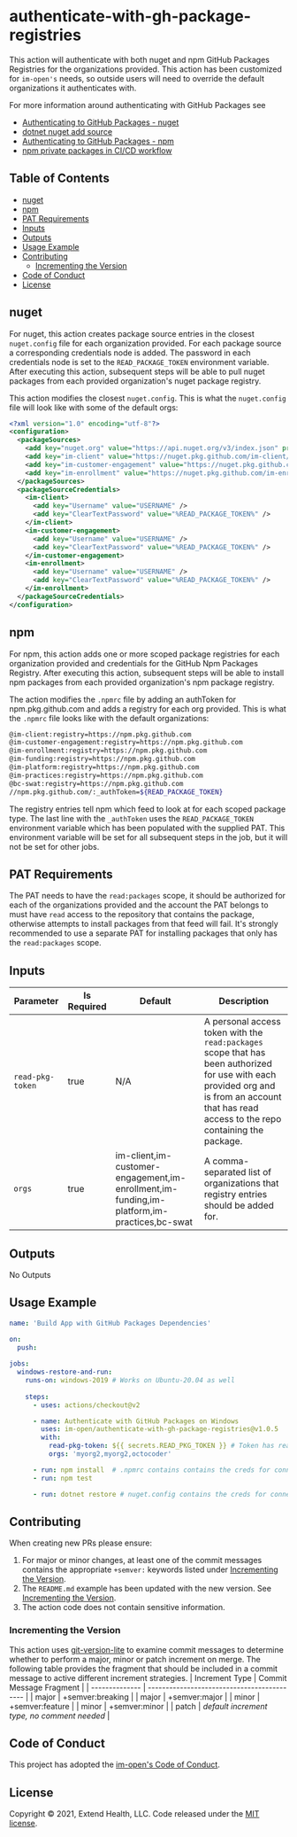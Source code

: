 # authenticate-with-gh-package-registries

This action will authenticate with both nuget and npm GitHub Packages Registries for the organizations provided. This action has been customized for `im-open's` needs, so outside users will need to override the default organizations it authenticates with.

For more information around authenticating with GitHub Packages see 
- [Authenticating to GitHub Packages - nuget] 
- [dotnet nuget add source]
- [Authenticating to GitHub Packages - npm] 
- [npm private packages in CI/CD workflow]
  
## Table of Contents
- [nuget](#nuget)
- [npm](#npm)
- [PAT Requirements](#pat-requirements)
- [Inputs](#inputs)
- [Outputs](#outputs)
- [Usage Example](#usage-example)
- [Contributing](#contributing)
  - [Incrementing the Version](#incrementing-the-version)
- [Code of Conduct](#code-of-conduct)
- [License](#license)

## nuget
For nuget, this action creates package source entries in the closest `nuget.config` file for each organization provided.  For each package source a corresponding credentials node is added.  The password in each credentials node is set to the `READ_PACKAGE_TOKEN` environment variable.  After executing this action, subsequent steps will be able to pull nuget packages from each provided organization's nuget package registry.  

This action modifies the closest `nuget.config`.  This is what the `nuget.config` file will look like with some of the default orgs:

```xml
<?xml version="1.0" encoding="utf-8"?>
<configuration>
  <packageSources>
    <add key="nuget.org" value="https://api.nuget.org/v3/index.json" protocolVersion="3" />
    <add key="im-client" value="https://nuget.pkg.github.com/im-client/index.json" />
    <add key="im-customer-engagement" value="https://nuget.pkg.github.com/im-customer-engagement/index.json" />
    <add key="im-enrollment" value="https://nuget.pkg.github.com/im-enrollment/index.json" />
  </packageSources>
  <packageSourceCredentials>
    <im-client>
      <add key="Username" value="USERNAME" />
      <add key="ClearTextPassword" value="%READ_PACKAGE_TOKEN%" />
    </im-client>
    <im-customer-engagement>
      <add key="Username" value="USERNAME" />
      <add key="ClearTextPassword" value="%READ_PACKAGE_TOKEN%" />
    </im-customer-engagement>
    <im-enrollment>
      <add key="Username" value="USERNAME" />
      <add key="ClearTextPassword" value="%READ_PACKAGE_TOKEN%" />
    </im-enrollment>
  </packageSourceCredentials>
</configuration>
```

## npm
For npm, this action adds one or more scoped package registries for each organization provided and credentials for the GitHub Npm Packages Registry.  After executing this action, subsequent steps will be able to install npm packages from each provided organization's npm package registry.

The action modifies the `.npmrc` file by adding an authToken for npm.pkg.github.com and adds a registry for each org provided.  This is what the `.npmrc` file looks like with the default organizations:
```sh
@im-client:registry=https://npm.pkg.github.com
@im-customer-engagement:registry=https://npm.pkg.github.com
@im-enrollment:registry=https://npm.pkg.github.com
@im-funding:registry=https://npm.pkg.github.com
@im-platform:registry=https://npm.pkg.github.com
@im-practices:registry=https://npm.pkg.github.com
@bc-swat:registry=https://npm.pkg.github.com
//npm.pkg.github.com/:_authToken=${READ_PACKAGE_TOKEN}
```
The registry entries tell npm which feed to look at for each scoped package type.  The last line with the  `_authToken` uses the `READ_PACKAGE_TOKEN` environment variable which has been populated with the supplied PAT.  This environment variable will be set for all subsequent steps in the job, but it will not be set for other jobs.

## PAT Requirements
The PAT needs to have the `read:packages` scope, it should be authorized for each of the organizations provided and the account the PAT belongs to must have `read` access to the repository that contains the package, otherwise attempts to install packages from that feed will fail.  It's strongly recommended to use a separate PAT for installing packages that only has the `read:packages` scope.

## Inputs
| Parameter        | Is Required | Default                                                                                    | Description                                                                                                                                                                                    |
| ---------------- | ----------- | ------------------------------------------------------------------------------------------ | ---------------------------------------------------------------------------------------------------------------------------------------------------------------------------------------------- |
| `read-pkg-token` | true        | N/A                                                                                        | A personal access token with the `read:packages` scope that has been authorized for use with each provided org and is from an account that has read access to the repo containing the package. |
| `orgs`           | true        | im-client,im-customer-engagement,im-enrollment,im-funding,im-platform,im-practices,bc-swat | A comma-separated list of organizations that registry entries should be added for.                                                                                                             |  |

## Outputs
No Outputs

## Usage Example

```yml
name: 'Build App with GitHub Packages Dependencies'

on:
  push:
    
jobs:
  windows-restore-and-run:
    runs-on: windows-2019 # Works on Ubuntu-20.04 as well
    
    steps:
      - uses: actions/checkout@v2

      - name: Authenticate with GitHub Packages on Windows
        uses: im-open/authenticate-with-gh-package-registries@v1.0.5
        with:
          read-pkg-token: ${{ secrets.READ_PKG_TOKEN }} # Token has read:packages scope and is authorized for each of the orgs
          orgs: 'myorg2,myorg2,octocoder'

      - run: npm install  # .npmrc contains contains the creds for connecting and installing npm packages from GPR
      - run: npm test

      - run: dotnet restore # nuget.config contains the creds for connecting and restoring nuget packages from GRP
```


## Contributing

When creating new PRs please ensure:
1. For major or minor changes, at least one of the commit messages contains the appropriate `+semver:` keywords listed under [Incrementing the Version](#incrementing-the-version).
2. The `README.md` example has been updated with the new version.  See [Incrementing the Version](#incrementing-the-version).
3. The action code does not contain sensitive information.

### Incrementing the Version

This action uses [git-version-lite] to examine commit messages to determine whether to perform a major, minor or patch increment on merge.  The following table provides the fragment that should be included in a commit message to active different increment strategies.
| Increment Type | Commit Message Fragment                     |
| -------------- | ------------------------------------------- |
| major          | +semver:breaking                            |
| major          | +semver:major                               |
| minor          | +semver:feature                             |
| minor          | +semver:minor                               |
| patch          | *default increment type, no comment needed* |

## Code of Conduct

This project has adopted the [im-open's Code of Conduct](https://github.com/im-open/.github/blob/master/CODE_OF_CONDUCT.md).

## License

Copyright &copy; 2021, Extend Health, LLC. Code released under the [MIT license](LICENSE).

[git-version-lite]: https://github.com/im-open/git-version-lite
[Authenticating to GitHub Packages - nuget]: https://docs.github.com/en/packages/working-with-a-github-packages-registry/working-with-the-nuget-registry#authenticating-to-github-packages
[dotnet nuget add source]: https://docs.microsoft.com/en-us/dotnet/core/tools/dotnet-nuget-add-source
[Authenticating to GitHub Packages - npm]: https://docs.github.com/en/packages/working-with-a-github-packages-registry/working-with-the-npm-registry#authenticating-to-github-packages
[npm private packages in ci/cd workflow]: https://docs.npmjs.com/using-private-packages-in-a-ci-cd-workflow
